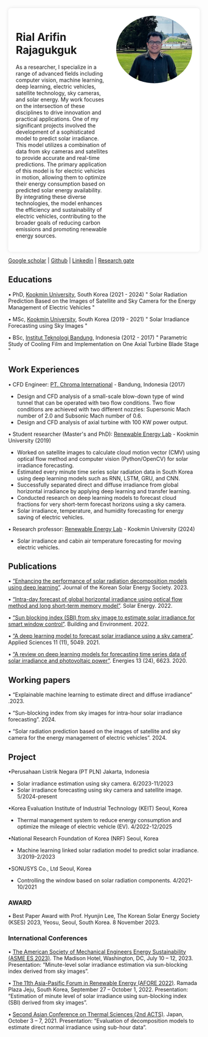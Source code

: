 
<div style="display: flex; align-items: flex-start; max-width: 900px; background-color: white; padding: 20px; box-shadow: 0 0 10px rgba(0, 0, 0, 0.1); border-radius: 8px;">
  <div style="flex: 1; margin-right: 20px;">
    <h1> Rial Arifin Rajagukguk </h1>
    <p>As a researcher, I specialize in a range of advanced fields including computer vision, machine learning, deep learning, electric vehicles, satellite technology, sky cameras, and solar energy. My work focuses on the intersection of these disciplines to drive innovation and practical applications. 
One of my significant projects involved the development of a sophisticated model to predict solar irradiance. This model utilizes a combination of data from sky cameras and satellites to provide accurate and real-time predictions. The primary application of this model is for electric vehicles in motion, allowing them to optimize their energy consumption based on predicted solar energy availability. By integrating these diverse technologies, the model enhances the efficiency and sustainability of electric vehicles, contributing to the broader goals of reducing carbon emissions and promoting renewable energy sources.</p>
  </div>
  <div style="display: flex; align-items: flex-end; justify-content: center;">
    <img src="Rial_image.jpeg" alt="Rial Arifin Rajagukguk" style="max-width: 200px; height: auto; border-radius: 50%;">
  </div>
</div>

[Google scholar](https://scholar.google.com/citations?user=WdMsyCMAAAAJ&hl=en) | [Github](https://github.com/rialarifin) | [Linkedin](https://www.linkedin.com/in/rialarifin/) | [Research gate](https://www.researchgate.net/profile/Rial-Rajagukguk-2)

## Educations
• PhD, [Kookmin University](https://english.kookmin.ac.kr), South Korea (2021 - 2024)
" Solar Radiation Prediction Based on the Images of Satellite and Sky Camera for the Energy Management of Electric Vehicles "

• MSc, [Kookmin University](https://english.kookmin.ac.kr), South Korea (2019 - 2021)
" Solar Irradiance Forecasting using Sky Images "

• BSc, [Institut Teknologi Bandung](https://www.itb.ac.id/), Indonesia (2012 - 2017)
" Parametric Study of Cooling Film and Implementation on One Axial Turbine Blade Stage "

## Work Experiences
• CFD Engineer: [PT. Chroma International](https://www.chromaintegrated.com/) - Bandung, Indonesia (2017)
-	Design and CFD analysis of a small-scale blow-down type of wind tunnel that can be operated with two flow conditions. Two flow conditions are achieved with two different nozzles: Supersonic Mach number of 2.0 and Subsonic Mach number of 0.6.
-	Design and CFD analysis of axial turbine with 100 KW power output.

• Student researcher (Master's and PhD): [Renewable Energy Lab](https://relab.kookmin.ac.kr/home) - Kookmin University (2019)
-	Worked on satellite images to calculate cloud motion vector (CMV) using optical flow method and computer vision (Python/OpenCV) for solar irradiance forecasting.
-	Estimated every minute time series solar radiation data in South Korea using deep learning models such as RNN, LSTM, GRU, and CNN.
-	Successfully separated direct and diffuse irradiance from global horizontal irradiance by applying deep learning and transfer learning.
-	Conducted research on deep learning models to forecast cloud fractions for very short-term forecast horizons using a sky camera.
-	Solar irradiance, temperature, and humidity forecasting for energy saving of electric vehicles.

• Research professor: [Renewable Energy Lab](https://relab.kookmin.ac.kr/home) - Kookmin University (2024) 
-	Solar irradiance and cabin air temperature forecasting for moving electric vehicles.

## Publications
•	[“Enhancing the performance of solar radiation decomposition models using deep learning”](https://www.ksesjournal.co.kr/articles/xml/qVn9/). Journal of the Korean Solar Energy Society. 2023.

•	[“Intra-day forecast of global horizontal irradiance using optical flow method and long short-term memory model”](https://doi.org/10.1016/j.solener.2023.01.037). Solar Energy. 2022.

•	[“Sun blocking index (SBI) from sky image to estimate solar irradiance for smart window control”](https://doi.org/10.1016/j.buildenv.2022.109481). Building and Environment. 2022.

•	[“A deep learning model to forecast solar irradiance using a sky camera”](https://www.mdpi.com/2076-3417/11/11/5049). Applied Sciences 11 (11), 5049. 2021.

•	[“A review on deep learning models for forecasting time series data of solar irradiance and photovoltaic power”](https://www.mdpi.com/1996-1073/13/24/6623). Energies 13 (24), 6623. 2020.

## Working papers
•	“Explainable machine learning to estimate direct and diffuse irradiance” .2023. 

•	“Sun-blocking index from sky images for intra-hour solar irradiance forecasting”. 2024.

•	“Solar radiation prediction based on the images of satellite and sky camera for the energy management of electric vehicles”. 2024.

## Project
•Perusahaan Listrik Negara (PT PLN)	Jakarta, Indonesia
-	Solar irradiance estimation using sky camera.	6/2023-11/2023
-	Solar irradiance forecasting using sky camera and satellite image.	5/2024-present
  
•Korea Evaluation Institute of Industrial Technology (KEIT)	Seoul, Korea
-	Thermal management system to reduce energy consumption and optimize the mileage of electric vehicle (EV).	4/2022-12/2025
  
•National Research Foundation of Korea (NRF)	Seoul, Korea
-	Machine learning linked solar radiation model to predict solar irradiance.	3/2019-2/2023
  
•SONUSYS Co., Ltd	Seoul, Korea
- Controlling the window based on solar radiation components.	4/2021-10/2021

### AWARD
•	Best Paper Award with Prof. Hyunjin Lee, The Korean Solar Energy Society (KSES) 2023, Yeosu, Seoul, South Korea. 8 November 2023.

### International Conferences
•	[The American Society of Mechanical Engineers Energy Sustainability (ASME ES 2023)](https://event.asme.org/ES-2023). The Madison Hotel, Washington, DC, July 10 – 12, 2023.
Presentation: “Minute-level solar irradiance estimation via sun-blocking index derived from sky images”. 

•	[The 11th Asia-Pasific Forum in Renewable Energy (AFORE 2022)](https://www.ksnre.or.kr/afore/2022/). Ramada Plaza Jeju, South Korea, September 27 – October 1, 2022.
Presentation: “Estimation of minute level of solar irradiance using sun-blocking index (SBI) derived from sky images”.

•	[Second Asian Conference on Thermal Sciences (2nd ACTS)](https://acts2020jp.org/). Japan, October 3 – 7, 2021.
Presentation: “Evaluation of decomposition models to estimate direct normal irradiance using sub-hour data”.
